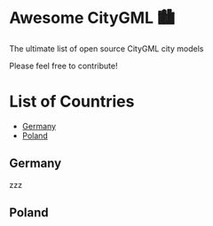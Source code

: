 # Awesome CityGML :cityscape:
The ultimate list of open source CityGML city models

Please feel free to contribute! 

# List of Countries


- [Germany](#Germany)
- [Poland](#Poland)


## Germany

zzz

## Poland
